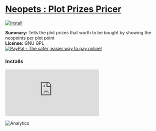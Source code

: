 # [Neopets : Plot Prizes Pricer](.)

[![Install](../../resources/image/install_button.jpg)](../../../../raw/master/scripts/Neopets_Plot_Prizes_Pricer/101687.user.js)

**Summary:** Tells the plot prizes that worth to be bought by showing the neopoints per plot point<br />
**License:** GNU GPL<br />
[![PayPal - The safer, easier way to pay online!](https://www.paypalobjects.com/en_US/i/btn/btn_donate_SM.gif "PayPal - The safer, easier way to pay online!")](http://goo.gl/Fv19S)


### Installs
![Daily installs](http://gm.wesley.eti.br/count.php?id=scripts/Neopets_Plot_Prizes_Pricer/101687.user.js&type=image)

![Analytics](https://ga-beacon.appspot.com/UA-462297-6/master/Neopets_Plot_Prizes_Pricer?pixel)
